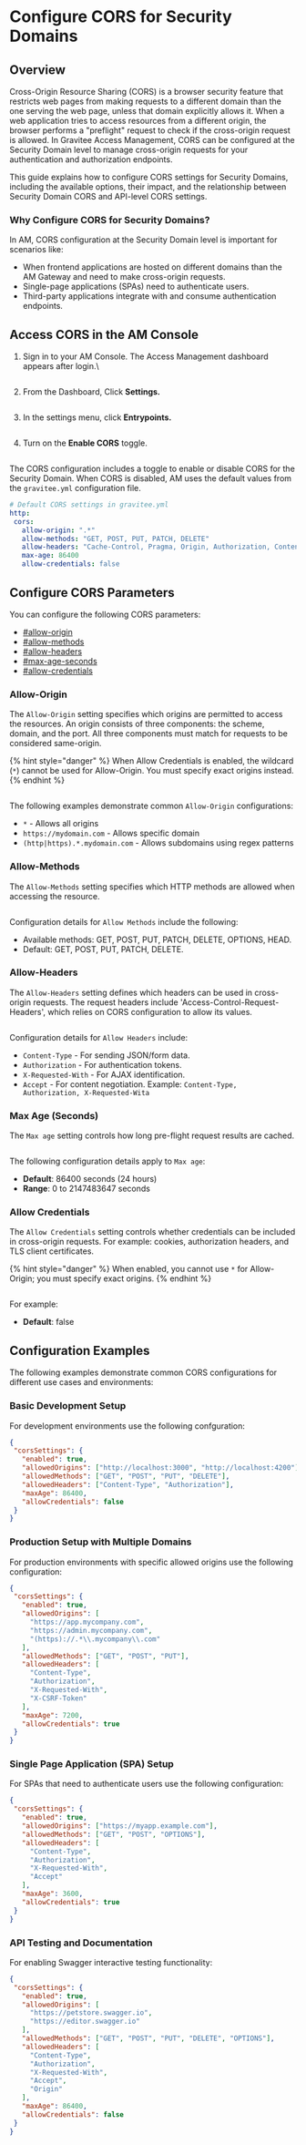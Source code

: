 # Configure CORS for Security Domains

## Overview

Cross-Origin Resource Sharing (CORS) is a browser security feature that restricts web pages from making requests to a different domain than the one serving the web page, unless that domain explicitly allows it. When a web application tries to access resources from a different origin, the browser performs a "preflight" request to check if the cross-origin request is allowed. In Gravitee Access Management, CORS can be configured at the Security Domain level to manage cross-origin requests for your authentication and authorization endpoints.

This guide explains how to configure CORS settings for Security Domains, including the available options, their impact, and the relationship between Security Domain CORS and API-level CORS settings.

### Why Configure CORS for Security Domains?

In AM, CORS configuration at the Security Domain level is important for scenarios like:

* When frontend applications are hosted on different domains than the AM Gateway and need to make cross-origin requests.
* Single-page applications (SPAs) need to authenticate users.
* Third-party applications integrate with and consume authentication endpoints.

## Access CORS in the AM Console

1.  Sign in to your AM Console. The Access Management dashboard appears after login.\


    <figure><img src="../../.gitbook/assets/access-management-dashboard.png" alt=""><figcaption></figcaption></figure>
2.  From the Dashboard, Click **Settings.**

    <figure><img src="../../.gitbook/assets/am-settings-left-nav.png" alt=""><figcaption></figcaption></figure>
3.  In the settings menu, click **Entrypoints.**

    <figure><img src="../../.gitbook/assets/entrypoint-security-domain.png" alt=""><figcaption></figcaption></figure>
4.  Turn on the **Enable CORS** toggle.&#x20;

    <figure><img src="../../.gitbook/assets/enable-cors-toggle-button.png" alt=""><figcaption></figcaption></figure>

The CORS configuration includes a toggle to enable or disable CORS for the Security Domain. When CORS is disabled, AM uses the default values from the `gravitee.yml` configuration file.

```yaml
# Default CORS settings in gravitee.yml
http:
 cors:
   allow-origin: ".*"
   allow-methods: "GET, POST, PUT, PATCH, DELETE"
   allow-headers: "Cache-Control, Pragma, Origin, Authorization, Content-Type, X-Requested-With, If-Match, x-xsrf-token"
   max-age: 86400
   allow-credentials: false
```

## Configure CORS Parameters

You can configure the following CORS parameters:&#x20;

* [#allow-origin](configure-cors-for-security-domains.md#allow-origin "mention")
* [#allow-methods](configure-cors-for-security-domains.md#allow-methods "mention")
* [#allow-headers](configure-cors-for-security-domains.md#allow-headers "mention")
* [#max-age-seconds](configure-cors-for-security-domains.md#max-age-seconds "mention")
* [#allow-credentials](configure-cors-for-security-domains.md#allow-credentials "mention")

### Allow-Origin

The `Allow-Origin` setting specifies which origins are permitted to access the resources. An origin consists of three components: the scheme, domain, and the port. All three components must match for requests to be considered same-origin.

{% hint style="danger" %}
When Allow Credentials is enabled, the wildcard (`*`) cannot be used for Allow-Origin. You must specify exact origins instead.
{% endhint %}

<figure><img src="../../.gitbook/assets/allow-origin-parameter.png" alt=""><figcaption></figcaption></figure>

The following examples demonstrate common `Allow-Origin` configurations:

* `*` - Allows all origins&#x20;
* `https://mydomain.com` - Allows specific domain
* `(http|https).*.mydomain.com` - Allows subdomains using regex patterns

### Allow-Methods

The `Allow-Methods` setting specifies which HTTP methods are allowed when accessing the resource.

<figure><img src="../../.gitbook/assets/allow-methods-parameter.png" alt=""><figcaption></figcaption></figure>

Configuration details for `Allow Methods` include the following:

* Available methods: GET, POST, PUT, PATCH, DELETE, OPTIONS, HEAD.
* Default: GET, POST, PUT, PATCH, DELETE.

### Allow-Headers

The `Allow-Headers` setting defines which headers can be used in cross-origin requests. The request headers include 'Access-Control-Request-Headers', which relies on CORS configuration to allow its values.

<figure><img src="../../.gitbook/assets/allow-headers-access-management.png" alt=""><figcaption></figcaption></figure>

Configuration details for `Allow Headers` include:

* `Content-Type` - For sending JSON/form data.
* `Authorization` - For authentication tokens.
* `X-Requested-With` - For AJAX identification.
* `Accept` - For content negotiation. Example: `Content-Type, Authorization, X-Requested-Wita`

### Max Age (Seconds)

The `Max age` setting controls how long pre-flight request results are cached.&#x20;

<figure><img src="../../.gitbook/assets/max-age-seconds.png" alt=""><figcaption></figcaption></figure>

The following configuration details apply to `Max age`:

* **Default**: 86400 seconds (24 hours)
* **Range**: 0 to 2147483647 seconds

### Allow Credentials

The `Allow Credentials` setting controls whether credentials can be included in cross-origin requests. For example: cookies, authorization headers, and TLS client certificates.

{% hint style="danger" %}
When enabled, you cannot use `*` for Allow-Origin; you must specify exact origins.
{% endhint %}

<figure><img src="../../.gitbook/assets/allow-use-credentials.png" alt=""><figcaption></figcaption></figure>

For example:

* **Default**: false

## Configuration Examples

The following examples demonstrate common CORS configurations for different use cases and environments:

### Basic Development Setup

For development environments use the following confguration:

```json
{
 "corsSettings": {
   "enabled": true,
   "allowedOrigins": ["http://localhost:3000", "http://localhost:4200"],
   "allowedMethods": ["GET", "POST", "PUT", "DELETE"],
   "allowedHeaders": ["Content-Type", "Authorization"],
   "maxAge": 86400,
   "allowCredentials": false
 }
}
```

### Production Setup with Multiple Domains

For production environments with specific allowed origins use the following configuration:

```json
{
 "corsSettings": {
   "enabled": true,
   "allowedOrigins": [
     "https://app.mycompany.com",
     "https://admin.mycompany.com",
     "(https)://.*\\.mycompany\\.com"
   ],
   "allowedMethods": ["GET", "POST", "PUT"],
   "allowedHeaders": [
     "Content-Type",
     "Authorization",
     "X-Requested-With",
     "X-CSRF-Token"
   ],
   "maxAge": 7200,
   "allowCredentials": true
 }
}
```

### Single Page Application (SPA) Setup

For SPAs that need to authenticate users use the following configuration:

```json
{
 "corsSettings": {
   "enabled": true,
   "allowedOrigins": ["https://myapp.example.com"],
   "allowedMethods": ["GET", "POST", "OPTIONS"],
   "allowedHeaders": [
     "Content-Type",
     "Authorization",
     "X-Requested-With",
     "Accept"
   ],
   "maxAge": 3600,
   "allowCredentials": true
 }
}
```

### API Testing and Documentation

For enabling Swagger interactive testing functionality:

```json
{
 "corsSettings": {
   "enabled": true,
   "allowedOrigins": [
     "https://petstore.swagger.io",
     "https://editor.swagger.io"
   ],
   "allowedMethods": ["GET", "POST", "PUT", "DELETE", "OPTIONS"],
   "allowedHeaders": [
     "Content-Type",
     "Authorization",
     "X-Requested-With",
     "Accept",
     "Origin"
   ],
   "maxAge": 86400,
   "allowCredentials": false
 }
}
```
